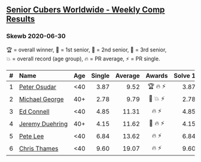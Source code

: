 <style>table {white-space: nowrap;}</style>

## [Senior Cubers Worldwide - Weekly Comp Results](/scw-comp/results/)
### Skewb 2020-06-30

<span style="white-space: nowrap;">🏆 = overall winner</span>, <span style="white-space: nowrap;">🥇 = 1st senior</span>, <span style="white-space: nowrap;">🥈 = 2nd senior</span>, <span style="white-space: nowrap;">🥉 = 3rd senior</span>, <span style="white-space: nowrap;">💥 = overall record (age group)</span>, <span style="white-space: nowrap;">🔥 = PR average</span>, <span style="white-space: nowrap;">⚡ = PR single</span>.

| # | Name | Age | Single | Average | Awards | Solve 1 | Solve 2 | Solve 3 | Solve 4 | Solve 5 | Video |
| :--: | :-- | :--: | --: | --: | :--: | --: | --: | --: | --: | --: | :-- |
| 1 | [Peter Osudar](../../persons/peter_osudar/skewb.md) | <40 | 3.87 | 9.52 | 🏆 🔥 ⚡ | 3.87 | 10.03 | 8.81 | 15.13 | 9.71 | [Desktop](https://www.facebook.com/events/1716512181834525/permalink/1716706685148408) / [Mobile](https://m.facebook.com/events/1716512181834525?view=permalink&id=1716706685148408) |
| 2 | [Michael George](../../persons/michael_george/skewb.md) | 40+ | 2.78 | 9.79 | 🥇 💥 ⚡ | 2.78 | 8.04 | 12.29 | 14.10 | 9.03 | [Desktop](https://www.facebook.com/events/1716512181834525/permalink/1717709441714799) / [Mobile](https://m.facebook.com/events/1716512181834525?view=permalink&id=1717709441714799) |
| 3 | [Ed Connell](../../persons/ed_connell/skewb.md) | <40 | 4.85 | 11.31 | 🔥 ⚡ | 4.85 | 14.69 | 11.93 | 10.87 | 11.14 | [Desktop](https://www.facebook.com/events/1716512181834525/permalink/1720525514766525) / [Mobile](https://m.facebook.com/events/1716512181834525?view=permalink&id=1720525514766525) |
| 4 | [Jeremy Duehring](../../persons/jeremy_duehring/skewb.md) | 40+ | 4.15 | 11.62 | 🥈 🔥 ⚡ | 4.15 | 9.18 | 11.70 | DNF | 13.98 | [Desktop](https://www.facebook.com/jeremy.duehring/videos/10160203751947846) / [Mobile](https://m.facebook.com/jeremy.duehring/videos/10160203751947846) |
| 5 | [Pete Lee](../../persons/pete_lee/skewb.md) | <40 | 6.84 | 13.62 | 🔥 ⚡ | 6.84 | 14.06 | 34.51 | 14.86 | 11.95 | [Desktop](https://www.facebook.com/events/1716512181834525/permalink/1720808974738179) / [Mobile](https://m.facebook.com/events/1716512181834525?view=permalink&id=1720808974738179) |
| 6 | [Chris Thames](../../persons/chris_thames/skewb.md) | <40 | 9.60 | 19.07 | 🔥 ⚡ | 9.60 | 16.98 | 20.96 | 19.28 | 22.16 | [Desktop](https://www.facebook.com/events/1716512181834525/permalink/1718574104961666) / [Mobile](https://m.facebook.com/events/1716512181834525?view=permalink&id=1718574104961666) |

<!-- Global site tag (gtag.js) - Google Analytics -->
<script async src="https://www.googletagmanager.com/gtag/js?id=UA-86348435-3"></script>
<script>window.dataLayer = window.dataLayer || []; function gtag() {dataLayer.push(arguments);} gtag('js', new Date()); gtag('config', 'UA-86348435-3');</script>
